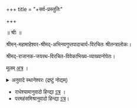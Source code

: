 +++
title = "+सर्व-प्रस्तुतिः"

+++



॥ श्रीः ॥  


श्रीमन्-महामाहेश्वर-श्रीमद्-अभिनवगुप्तपादाचार्य-विरचितः श्रीतन्त्रालोकः।    

श्रीमद्-राजानक-जयरथ-विरचित-विवेकाभिख्य-व्याख्यानोपेतः।

मूलम् [अत्र](https://archive.org/details/in.ernet.dli.2015.477540) । 


<details><summary>अनुवादे स्थानेश्वरः (द्रष्टुं नोद्यम्)</summary>

Paramahamsa does not even break long samasa words from sanskrit, e.g., vimalakalāśrayā jo abhinavagupt ki mahājananī hai aur bharitatanupañcamukhaguptruci jo unke janak hai, un dono ke yaamala

Radheshyama is bearable - but I have not read it that close
</details>

- राधेश्यामानुवादो हिन्द्या [ऽत्र](https://archive.org/search?query=tantraloka+radheshyam) । 
- परमहंसमिश्रानुवादो हिन्द्या [ऽत्र](https://archive.org/details/ShriTantralokaHindiTranslationIIParamhansaMishra/page/n189/mode/2up?view=theater)।  

